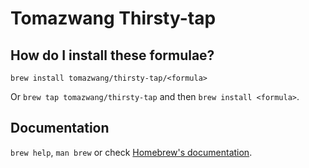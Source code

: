 # Tomazwang Thirsty-tap

## How do I install these formulae?

`brew install tomazwang/thirsty-tap/<formula>`

Or `brew tap tomazwang/thirsty-tap` and then `brew install <formula>`.

## Documentation

`brew help`, `man brew` or check [Homebrew's documentation](https://docs.brew.sh).
